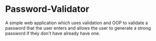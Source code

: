 # Password-Validator
A simple web application which uses validation and OOP to validate a password that the user enters and allows the user to generate a strong password if they don't have already have one.
